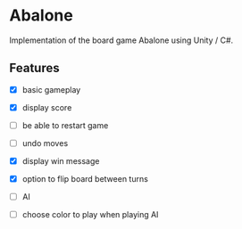 # Abalone
Implementation of the board game Abalone using Unity / C#.

## Features
- [x] basic gameplay
- [x] display score
- [ ] be able to restart game
- [ ] undo moves
- [x] display win message
- [x] option to flip board between turns
- [ ] AI
- [ ] choose color to play when playing AI

